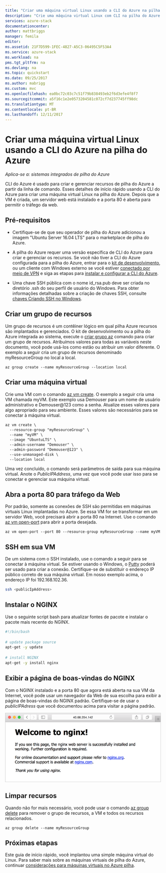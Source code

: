 ```yaml
---
title: "Criar uma máquina virtual Linux usando a CLI do Azure na pilha do Azure | Microsoft Docs"
description: "Crie uma máquina virtual Linux com CLI na pilha do Azure."
services: azure-stack
documentationcenter: 
author: mattbriggs
manager: femila
editor: 
ms.assetid: 21F7D599-1FEC-4827-A5C3-06495C5F53A4
ms.service: azure-stack
ms.workload: na
pms.tgt_pltfrm: na
ms.devlang: na
ms.topic: quickstart
ms.date: 09/25/2017
ms.author: mabrigg
ms.custom: mvc
ms.openlocfilehash: ea0bc72c03c7c51f79b838493eb2f6d3efe4f8f7
ms.sourcegitcommit: a5f16c1e2e0573204581c072cf7d237745ff98dc
ms.translationtype: MT
ms.contentlocale: pt-BR
ms.lasthandoff: 12/11/2017
---
```

# <a name="create-a-linux-virtual-machine-by-using-azure-cli-in-azure-stack"></a>Criar uma máquina virtual Linux usando a CLI do Azure na pilha do Azure

*Aplica-se a: sistemas integrados de pilha do Azure*

CLI do Azure é usado para criar e gerenciar recursos de pilha do Azure a partir da linha de comando. Esses detalhes de início rápido usando a CLI do Azure para criar uma máquina virtual Linux na pilha do Azure.  Depois que a VM é criada, um servidor web está instalado e a porta 80 é aberta para permitir o tráfego da web.

## <a name="prerequisites"></a>Pré-requisitos 

* Certifique-se de que seu operador de pilha do Azure adicionou a imagem "Ubuntu Server 16.04 LTS" para o marketplace de pilha do Azure. 

* A pilha do Azure requer uma versão específica de CLI do Azure para criar e gerenciar os recursos. Se você não tiver a CLI do Azure configurada para a pilha do Azure, entrar para o [kit de desenvolvimento](azure-stack-connect-azure-stack.md#connect-to-azure-stack-with-remote-desktop), ou um cliente com Windows externo se você estiver [conectado por meio de VPN](azure-stack-connect-azure-stack.md#connect-to-azure-stack-with-vpn) e siga as etapas para [instalar e configurar a CLI do Azure](azure-stack-connect-cli.md).

* Uma chave SSH pública com o nome id_rsa.pub deve ser criada no diretório .ssh do seu perfil de usuário do Windows. Para obter informações detalhadas sobre a criação de chaves SSH, consulte [chaves Criando SSH no Windows](../../virtual-machines/linux/ssh-from-windows.md). 

## <a name="create-a-resource-group"></a>Criar um grupo de recursos

Um grupo de recursos é um contêiner lógico em qual pilha Azure recursos são implantados e gerenciados. O kit de desenvolvimento ou a pilha do Azure integrada ao sistema, execute o [criar grupo az](/cli/azure/group#create) comando para criar um grupo de recursos. Atribuímos valores para todas as variáveis neste documento, você pode usá-los como estão ou atribuir um valor diferente. O exemplo a seguir cria um grupo de recursos denominado myResourceGroup no local a local.

```cli
az group create --name myResourceGroup --location local
```

## <a name="create-a-virtual-machine"></a>Criar uma máquina virtual

Crie uma VM com o comando [az vm create](/cli/azure/vm#create). O exemplo a seguir cria uma VM chamada myVM. Este exemplo usa Demouser para um nome de usuário administrativo e Demouser@123 como a senha. Atualize esses valores para algo apropriado para seu ambiente. Esses valores são necessários para se conectar à máquina virtual.

```cli
az vm create \
  --resource-group "myResourceGroup" \
  --name "myVM" \
  --image "UbuntuLTS" \
  --admin-username "Demouser" \
  --admin-password "Demouser@123" \
  --use-unmanaged-disk \
  --location local
```

Uma vez concluído, o comando será parâmetros de saída para sua máquina virtual.  Anote o *PublicIPAddress*, uma vez que você pode usar isso para se conectar e gerenciar sua máquina virtual.

## <a name="open-port-80-for-web-traffic"></a>Abra a porta 80 para tráfego da Web

Por padrão, somente as conexões de SSH são permitidas em máquinas virtuais Linux implantadas no Azure. Se essa VM for se transformar em um servidor Web, você precisará abrir a porta 80 na Internet. Use o comando [az vm open-port](/cli/azure/vm#open-port) para abrir a porta desejada.

```cli
az vm open-port --port 80 --resource-group myResourceGroup --name myVM
```

## <a name="ssh-into-your-vm"></a>SSH em sua VM

De um sistema com o SSH instalado, use o comando a seguir para se conectar à máquina virtual. Se estiver usando o Windows, o [Putty](http://www.putty.org/) poderá ser usado para criar a conexão. Certifique-se de substituir o endereço IP público correto de sua máquina virtual. Em nosso exemplo acima, o endereço IP foi 192.168.102.36.

```bash
ssh <publicIpAddress>
```

## <a name="install-nginx"></a>Instalar o NGINX

Use o seguinte script bash para atualizar fontes de pacote e instalar o pacote mais recente do NGINX. 

```bash 
#!/bin/bash

# update package source
apt-get -y update

# install NGINX
apt-get -y install nginx
```

## <a name="view-the-nginx-welcome-page"></a>Exibir a página de boas-vindas do NGINX

Com o NGINX instalado e a porta 80 que agora está aberta na sua VM da Internet, você pode usar um navegador da Web de sua escolha para exibir a página de boas-vindas do NGINX padrão. Certifique-se de usar o *publicIPAdress* que você documentou acima para visitar a página padrão. 

![Site padrão NGINX](./media/azure-stack-quick-create-vm-linux-cli/nginx.png) 

## <a name="clean-up-resources"></a>Limpar recursos

Quando não for mais necessário, você pode usar o comando [az group delete](/cli/azure/group#delete) para remover o grupo de recursos, a VM e todos os recursos relacionados.

```cli
az group delete --name myResourceGroup
```

## <a name="next-steps"></a>Próximas etapas

Este guia de início rápido, você implantou uma simple máquina virtual do Linux. Para saber mais sobre as máquinas virtuais de pilha do Azure, continuar [considerações para máquinas virtuais no Azure pilha](azure-stack-vm-considerations.md).

